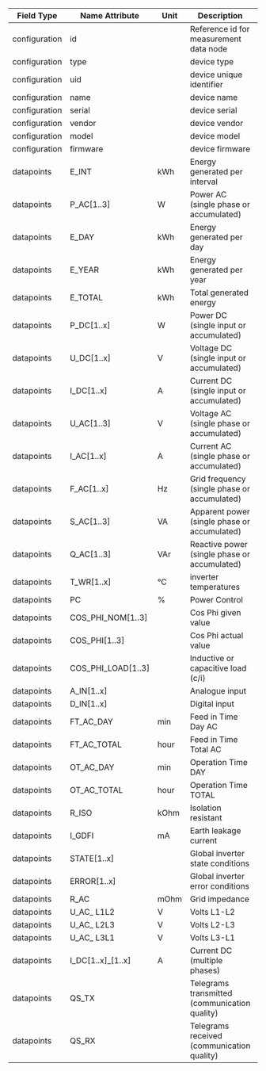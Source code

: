 | Field Type    | Name Attribute     | Unit | Description                                   | Value    | Type | Required | Example                         | Notes | Version |
|---------------|--------------------|------|-----------------------------------------------|----------|------|----------|---------------------------------|-------|---------|
| configuration | id                 |      | Reference id for measurement data node        |          |      | x        | <device id=“1“ type=“inverter“> |       | 2.0.1   |
| configuration | type               |      | device type                                   | inverter |      | x        | <device id=“1“ type=“inverter“> |       | 2.0.1   |
| configuration | uid                |      | device unique identifier                      |          |      | x        | <uid>INV12345</uid>             |       | 2.0.1   |
| configuration | name               |      | device name                                   |          |      |          | <name>Inverter A</name>         |       | 2.0.1   |
| configuration | serial             |      | device serial                                 |          |      |          | <serial>INV11.22.33</serial>    |       | 2.0.1   |
| configuration | vendor             |      | device vendor                                 |          |      |          | <vendor>vendor 123</vendor>     |       | 2.0.1   |
| configuration | model              |      | device model                                  |          |      |          | <model></model>                 |       | 2.0.1   |
| configuration | firmware           |      | device firmware                               |          |      |          | <firmware>1.23.3</firmware>     |       | 2.0.1   |
| datapoints    | E_INT              | kWh  | Energy generated per interval                 |          |      |          |                                 |       | 2.0.1   |
| datapoints    | P_AC[1..3]         | W    | Power AC (single phase or accumulated)        |          |      | x        |                                 |       | 2.0.1   |
| datapoints    | E_DAY              | kWh  | Energy generated per day                      |          |      |          |                                 |       | 2.0.1   |
| datapoints    | E_YEAR             | kWh  | Energy generated per year                     |          |      |          |                                 |       | 2.0.1   |
| datapoints    | E_TOTAL            | kWh  | Total generated energy                        |          |      |          |                                 |       | 2.0.1   |
| datapoints    | P_DC[1..x]         | W    | Power DC (single input or accumulated)        |          |      |          |                                 |       | 2.0.1   |
| datapoints    | U_DC[1..x]         | V    | Voltage DC (single input or accumulated)      |          |      |          |                                 |       | 2.0.1   |
| datapoints    | I_DC[1..x]         | A    | Current DC (single input or accumulated)      |          |      |          |                                 |       | 2.0.1   |
| datapoints    | U_AC[1..3]         | V    | Voltage AC (single phase or accumulated)      |          |      |          |                                 |       | 2.0.1   |
| datapoints    | I_AC[1..x]         | A    | Current AC (single phase or accumulated)      |          |      |          |                                 |       | 2.0.1   |
| datapoints    | F_AC[1..x]         | Hz   | Grid frequency (single phase or accumulated)  |          |      |          |                                 |       | 2.0.1   |
| datapoints    | S_AC[1..3]         | VA   | Apparent power (single phase or accumulated)  |          |      |          |                                 |       | 2.0.1   |
| datapoints    | Q_AC[1..3]         | VAr  | Reactive power (single phase or accumulated)  |          |      |          |                                 |       | 2.0.1   |
| datapoints    | T_WR[1..x]         | °C   | inverter temperatures                         |          |      |          |                                 |       | 2.0.1   |
| datapoints    | PC                 | %    | Power Control                                 |          |      |          |                                 |       | 2.0.1   |
| datapoints    | COS_PHI_NOM[1..3]  |      | Cos Phi given value                           |          |      |          |                                 |       | 2.0.1   |
| datapoints    | COS_PHI[1..3]      |      | Cos Phi actual value                          |          |      |          |                                 |       | 2.0.1   |
| datapoints    | COS_PHI_LOAD[1..3] |      | Inductive or capacitive load (c/i)            |          |      |          |                                 |       | 2.0.1   |
| datapoints    | A_IN[1..x]         |      | Analogue input                                |          |      |          |                                 |       | 2.0.1   |
| datapoints    | D_IN[1..x]         |      | Digital input                                 |          |      |          |                                 |       | 2.0.1   |
| datapoints    | FT_AC_DAY          | min  | Feed in Time Day AC                           |          |      |          |                                 |       | 2.0.1   |
| datapoints    | FT_AC_TOTAL        | hour | Feed in Time Total AC                         |          |      |          |                                 |       | 2.0.1   |
| datapoints    | OT_AC_DAY          | min  | Operation Time DAY                            |          |      |          |                                 |       | 2.0.1   |
| datapoints    | OT_AC_TOTAL        | hour | Operation Time TOTAL                          |          |      |          |                                 |       | 2.0.1   |
| datapoints    | R_ISO              | kOhm | Isolation resistant                           |          |      |          |                                 |       | 2.0.1   |
| datapoints    | I_GDFI             | mA   | Earth leakage current                         |          |      |          |                                 |       | 2.0.1   |
| datapoints    | STATE[1..x]        |      | Global inverter state conditions              |          |      |          |                                 |       | 2.0.1   |
| datapoints    | ERROR[1..x]        |      | Global inverter error conditions              |          |      |          |                                 |       | 2.0.1   |
| datapoints    | R_AC               | mOhm | Grid impedance                                |          |      |          |                                 |       | 2.0.1   |
| datapoints    | U_AC_ L1L2         | V    | Volts L1-L2                                   |          |      |          |                                 |       | 2.0.1   |
| datapoints    | U_AC_ L2L3         | V    | Volts L2-L3                                   |          |      |          |                                 |       | 2.0.1   |
| datapoints    | U_AC_ L3L1         | V    | Volts L3-L1                                   |          |      |          |                                 |       | 2.0.1   |
| datapoints    | I_DC[1..x]_[1..x]  | A    | Current DC (multiple phases)                  |          |      |          |                                 |       | 2.0.5   |
| datapoints    | QS_TX              |      | Telegrams transmitted (communication quality) |          |      |          |                                 |       | 2.0.9   |
| datapoints    | QS_RX              |      | Telegrams received    (communication quality) |          |      |          |                                 |       | 2.0.9   |
